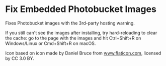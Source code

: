 # Fix Embedded Photobucket Images

Fixes Photobucket images with the 3rd-party hosting warning.

If you still can't see the images after installing, try hard-reloading to clear the cache: go to the page with the images and hit Ctrl+Shift+R on Windows/Linux or Cmd+Shift+R on macOS.

Icon based on icon made by Daniel Bruce from www.flaticon.com, licensed by CC 3.0 BY.
